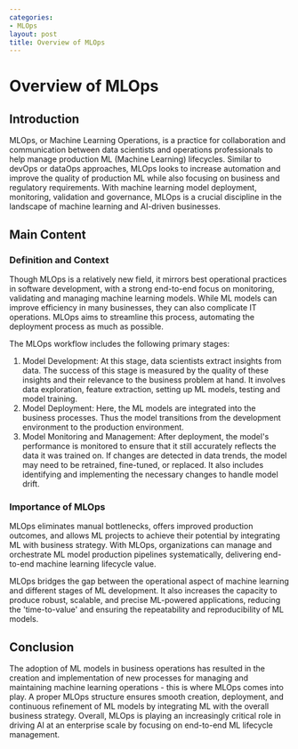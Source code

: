 ```yaml
---
categories:
- MLOps
layout: post
title: Overview of MLOps
---
```


# Overview of MLOps

## Introduction

MLOps, or Machine Learning Operations, is a practice for collaboration and communication between data scientists and operations professionals to help manage production ML (Machine Learning) lifecycles. Similar to devOps or dataOps approaches, MLOps looks to increase automation and improve the quality of production ML while also focusing on business and regulatory requirements. With machine learning model deployment, monitoring, validation and governance, MLOps is a crucial discipline in the landscape of machine learning and AI-driven businesses.

## Main Content

### Definition and Context

Though MLOps is a relatively new field, it mirrors best operational practices in software development, with a strong end-to-end focus on monitoring, validating and managing machine learning models. While ML models can improve efficiency in many businesses, they can also complicate IT operations. MLOps aims to streamline this process, automating the deployment process as much as possible.

The MLOps workflow includes the following primary stages:
1. Model Development: At this stage, data scientists extract insights from data. The success of this stage is measured by the quality of these insights and their relevance to the business problem at hand. It involves data exploration, feature extraction, setting up ML models, testing and model training.
2. Model Deployment: Here, the ML models are integrated into the business processes. Thus the model transitions from the development environment to the production environment.
3. Model Monitoring and Management: After deployment, the model's performance is monitored to ensure that it still accurately reflects the data it was trained on. If changes are detected in data trends, the model may need to be retrained, fine-tuned, or replaced. It also includes identifying and implementing the necessary changes to handle model drift.

### Importance of MLOps

MLOps eliminates manual bottlenecks, offers improved production outcomes, and allows ML projects to achieve their potential by integrating ML with business strategy. With MLOps, organizations can manage and orchestrate ML model production pipelines systematically, delivering end-to-end machine learning lifecycle value.

MLOps bridges the gap between the operational aspect of machine learning and different stages of ML development. It also increases the capacity to produce robust, scalable, and precise ML-powered applications, reducing the 'time-to-value' and ensuring the repeatability and reproducibility of ML models.

## Conclusion

The adoption of ML models in business operations has resulted in the creation and implementation of new processes for managing and maintaining machine learning operations - this is where MLOps comes into play. A proper MLOps structure ensures smooth creation, deployment, and continuous refinement of ML models by integrating ML with the overall business strategy. Overall, MLOps is playing an increasingly critical role in driving AI at an enterprise scale by focusing on end-to-end ML lifecycle management.